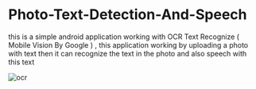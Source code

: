 # Photo-Text-Detection-And-Speech
this is a simple android application working with OCR Text Recognize ( Mobile Vision By Google ) ,
this application working by uploading a photo with text then it can recognize the text in the photo and also speech with this text

![ocr](https://user-images.githubusercontent.com/33866122/50576830-03afae00-0e23-11e9-97a6-fe4f37e17574.jpeg)
